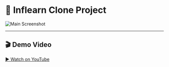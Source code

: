 # 📌 Inflearn Clone Project

![Main Screenshot](https://your-image-link.png)

---

## 🎬 Demo Video
[▶ Watch on YouTube](https://www.youtube.com/watch?v=tt6ZB3-Vpd4)

